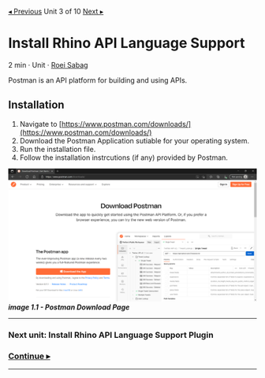 [◂ Previous](./02.InstallRhinoLanguageExtension.md) Unit 3 of 10 [Next ▸]()

# Install Rhino API Language Support
2 min · Unit · [Roei Sabag](https://www.linkedin.com/in/roei-sabag-247aa18/)

Postman is an API platform for building and using APIs.
  
## Installation
1. Navigate to [https://www.postman.com/downloads/](https://www.postman.com/downloads/)
2. Download the Postman Application sutiable for your operating system.
3. Run the installation file.
4. Follow the installation instrcutions (if any) provided by Postman.

![image 1.1 - Postman Download Page](./Images/m01u03_1.png)  
_**image 1.1 - Postman Download Page**_

---
### Next unit: Install Rhino API Language Support Plugin
### [Continue ▸]()
---